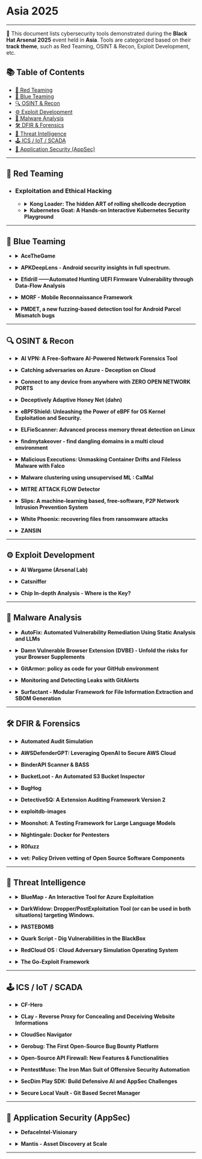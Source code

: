# Asia 2025
---
📍 This document lists cybersecurity tools demonstrated during the **Black Hat Arsenal 2025** event held in **Asia**.
Tools are categorized based on their **track theme**, such as Red Teaming, OSINT & Recon, Exploit Development, etc.

## 📚 Table of Contents
- [🔴 Red Teaming](#-red-teaming)
- [🔵 Blue Teaming](#-blue-teaming)
- [🔍 OSINT & Recon](#-osint--recon)
- [⚙️ Exploit Development](#%EF%B8%8F-exploit-development)
- [🧪 Malware Analysis](#-malware-analysis)
- [🛠️ DFIR & Forensics](#%EF%B8%8F-dfir--forensics)
- [🧠 Threat Intelligence](#-threat-intelligence)
- [🕹️ ICS / IoT / SCADA](#%EF%B8%8F-ics--iot--scada)
- [🔐 Application Security (AppSec)](#-application-security-appsec)
---
## 🔴 Red Teaming
- ### Exploitation and Ethical Hacking
  - <details><summary><strong>Kong Loader: The hidden ART of rolling shellcode decryption</strong></summary>

    ![Category: 🔴 Red Teaming](https://img.shields.io/badge/Category:%20🔴%20Red%20Teaming-red) ![Tijme Gommers](https://img.shields.io/badge/Tijme%20Gommers-informational)

    🔗 **Link:** [**github**](https://github.com/tijme/kong-loader)  
    📝 **Description:** Kong Loader is a completely new concept of loading shellcode. It prevents malware from being visible in memory *entirely* and *whatsoever*, even while executing commands, reinventing existing sleep mask techniques. For each assembly instruction, Kong Loader decrypts that specific assembly instruction, executes it, and encrypts it again. This means only the currently executing instruction is visible in memory.

    It comes with dangerous benefits for offensive security experts, and with new complex challenges for defenders & malware analysts. We'll cover that all, and Kong Loader will be published right after, so you can start experimenting with it yourself.

  </details>

   - <details><summary><strong>Kubernetes Goat: A Hands-on Interactive Kubernetes Security Playground</strong></summary>

      ![Category: 🔴 Red Teaming](https://img.shields.io/badge/Category:%20🔴%20Red%20Teaming-red) ![Tijme Gommers](https://img.shields.io/badge/Tijme%20Gommers-informational)

      🔗 **Link:** [**github**](https://github.com/tijme/kong-loader)  
      📝 **Description:** Kong Loader is a completely new concept of loading shellcode. It prevents malware from being visible in memory *entirely* and *whatsoever*, even while executing commands, reinventing existing sleep mask techniques. For each assembly instruction, Kong Loader decrypts that specific assembly instruction, executes it, and encrypts it again. This means only the currently executing instruction is visible in memory.

      It comes with dangerous benefits for offensive security experts, and with new complex challenges for defenders & malware analysts. We'll cover that all, and Kong Loader will be published right after, so you can start experimenting with it yourself.

</details>

---
## 🔵 Blue Teaming
- <details><summary><strong>AceTheGame</strong></summary>

  ![Category: Others](https://img.shields.io/badge/Category:%20Others-lightgrey) ![Nicholas Andreas](https://img.shields.io/badge/Nicholas%20Andreas-informational) ![Jeffrey Jingga](https://img.shields.io/badge/Jeffrey%20Jingga-informational) ![Valencia Violin](https://img.shields.io/badge/Valencia%20Violin-informational) ![Yohan Muliono](https://img.shields.io/badge/Yohan%20Muliono-informational)

  🔗 **Link:** Not Available  
  📝 **Description:** None

</details>

- <details><summary><strong>APKDeepLens - Android security insights in full spectrum.</strong></summary>

  ![Category: Others](https://img.shields.io/badge/Category:%20Others-lightgrey) ![Deepanshu Gajbhiye](https://img.shields.io/badge/Deepanshu%20Gajbhiye-informational) ![Atul Singh](https://img.shields.io/badge/Atul%20Singh-informational)

  🔗 **Link:** Not Available  
  📝 **Description:** APKDeepLens is an open-source Python tool for Android app security analysis. It leverages both static and dynamic analysis techniques to identify vulnerabilities. By static analysis examines APK components like permissions and API calls, while dynamic analysis observes real-time behavior. A key feature is "Contextual Vulnerability Mapping," which assesses vulnerabilities within the code and user flow context. The tool also focuses on extracting sensitive information from the source code, highlighting often overlooked security gaps.

  The tool effectively detects vulnerabilities listed in the OWASP Top 10 mobile, emphasizing the most critical security risks to Android applications. Demonstrations of these features will be included. APKDeepLens is equipped to generate comprehensive reports in various formats like HTML, PDF, and JSON, aiding in the transition from detection to remediation.

</details>

- <details><summary><strong>Efidrill ——Automated Hunting UEFI Firmware Vulnerability through Data-Flow Analysis</strong></summary>

  ![Category: Others](https://img.shields.io/badge/Category:%20Others-lightgrey) ![Xuxiang Yang](https://img.shields.io/badge/Xuxiang%20Yang-informational) ![QingZhe Jiang](https://img.shields.io/badge/QingZhe%20Jiang-informational) ![WeiXiao Ji](https://img.shields.io/badge/WeiXiao%20Ji-informational) ![ZhaoXing Sun](https://img.shields.io/badge/ZhaoXing%20Sun-informational)

  🔗 **Link:** Not Available  
  📝 **Description:** UEFI, an early stage in the computer booting process, is susceptible to attacks that disrupt the Secure Boot security mechanism , thereby allowing attackers to inject a type of malicious software known as "UEFI Rootkit." This specialized strain of malware adeptly conceals itself within SMM or BootLoader, granting malevolent actors surreptitious control over a victim's computer for a prolonged period.
  Amidst ongoing research into UEFI security, researchers have discovered numerous SMM vulnerabilities, enhancing the robustness of UEFI. Remarkably, the emergence of tools like "efiexplorer" has significantlystreamlined the reverse engineering process for UEFI firmware.
  Yet, contentment with the status quo proves untenable. Many latent UEFI vulnerabilities evade conventional detection techniques, with existing UEFI vulnerability detection tools primarily relying on fuzz testing or assembly instruction matching. Regrettably, no publicly available tool exists that can automatically detect and discover UEFI security vulnerabilities through data flow tracking analysis.
  Efidrill - The First Open-Source IDA Plugin for Data Flow Analysis of UEFI Firmware.
  Efidrill is a tool that enables data flow tracing, taint tracking, automated structure analysis, variable numerical prediction, and automated vulnerability detection for UEFI firmware. It has discovered multiple hitherto unreported vulnerabilities on hardware platforms from eminent vendors such as Asus, Intel, Dell, etc.

</details>

- <details><summary><strong>MORF - Mobile Reconnaissance Framework</strong></summary>

  ![Category: Others](https://img.shields.io/badge/Category:%20Others-lightgrey) ![Amrudesh Balakrishnan](https://img.shields.io/badge/Amrudesh%20Balakrishnan-informational) ![Abhishek JM](https://img.shields.io/badge/Abhishek%20JM-informational) ![Himanshu Das](https://img.shields.io/badge/Himanshu%20Das-informational)

  🔗 **Link:** Not Available  
  📝 **Description:** MORF - Mobile Reconnaissance Framework is a powerful, lightweight, and platform-independent offensive mobile security tool designed to help hackers and developers identify and address sensitive information within mobile applications. It is like a Swiss army knife for mobile application security, as it uses heuristics-based techniques to search through the codebase, creating a comprehensive repository of sensitive information it finds. This makes it easy to identify and address any potentially sensitive data leak.

  One of the prominent features of MORF is its ability to automatically detect and extract sensitive information from various sources, including source code, resource files, and native libraries. It also collects a large amount of metadata from the application, which can be used to create data science models that can predict and detect potential security threats. MORF also looks into all previous versions of the application, bringing transparency to the security posture of the application.

  The tool boasts a user-friendly interface and an easy-to-use reporting system that makes it simple for hackers and security professionals to review and address any identified issues. With MORF, you can know that your mobile application's security is in good hands.

  Overall, MORF is a Swiss army knife for offensive mobile application security, as it saves a lot of time, increases efficiency, enables a data-driven approach, allows for transparency in the security posture of the application by looking into all previous versions, and minimizes the risk of data breaches related to sensitive information, all this by using heuristics-based techniques.

</details>

- <details><summary><strong>PMDET, a new fuzzing-based detection tool for Android Parcel Mismatch bugs</strong></summary>

  ![Category: Others](https://img.shields.io/badge/Category:%20Others-lightgrey) ![Zhanyun Fan](https://img.shields.io/badge/Zhanyun%20Fan-informational) ![Qidan He](https://img.shields.io/badge/Qidan%20He-informational)

  🔗 **Link:** Not Available  
  📝 **Description:** Android has designed Parcel as its high-performance transport to pass objects across processes.
  For classes to be serialized by Parcel, developers must implement the methods for writing and reading the object's properties to and from a Parcel container. The inconsistency between those methods implemented by careless developers introduces Parcel Mismatch bugs, often occurring in vendor-customed classes due to lack of public scrutiny.
  Parcel Mismatch bugs can be abused by malicious applications to gain system privilege and have been massively exploited in the wild. However, due to the nature of those bugs, it cannot be solved by traditional source-to-sink taint analysis, currently no mature solutions exist to detect Parcel Mismatch bugs.
  Here we proposes PMdet, a new fuzzing-based detection tool for Parcel Mismatch bugs.
  PMdet is capable of handling different vendors' firmware without actual devices. It loads Parcelable classes from Android firmware, emulates the Android runtime environment for Parcel to work, and fuzz & monitors the serialization and deserialization procedures for mismatches.
  We evaluate PMdet with several firmware from different Android vendors, and the results show that PMdet can detect Parcel Mismatch bugs of different causes, including 11 unique undisclosed mismatches, 6 of which are exploitable, and other 5 bugs that have been already confirmed and fixed.

</details>

---
## 🔍 OSINT & Recon
- <details><summary><strong>AI VPN: A Free-Software AI-Powered Network Forensics Tool</strong></summary>

  ![Category: 🔵 Blue Team & Detection](https://img.shields.io/badge/Category:%20🔵%20Blue%20Team%20&%20Detection-cyan) ![Veronica Valeros](https://img.shields.io/badge/Veronica%20Valeros-informational) ![Sebastian Garcia](https://img.shields.io/badge/Sebastian%20Garcia-informational)

  🔗 **Link:** [AI VPN: A Free-Software AI-Powered Network Forensics Tool](https://github.com/watson/34c3/blob/master/schedule.xml)  
  📝 **Description:** The AI VPN is an AI-based traffic analysis tool to detect and block threats, ensuring enhanced privacy protection automatically. It offers modular management of VPN accounts, automated network traffic analysis, and incident reporting. Using the free software IDS system Slips, the AI VPN employs machine learning and threat intelligence for comprehensive traffic analysis. Multiple VPN technologies, such as OpenVPN and Wireguard, are supported, and in-line blocking technologies like Pi-hole provide additional protection.

  Developed to assist journalists, activists, and NGOs in combating targeted digital attacks, the AI VPN aims to deliver a user-friendly, efficient, and automated solution for network forensics on devices without requiring physical access. Users experience seamless Internet connectivity, akin to conventional VPNs, while the AI VPN server conducts traffic analysis and reporting.

  The AI VPN is designed as a modular collection of micro-services using Docker technology. Ten modules currently handle diverse functionalities such as management, database operations, communication, multiple VPNs, PiHole integration, Slips, and comprehensive reporting.

</details>

- <details><summary><strong>Catching adversaries on Azure - Deception on Cloud</strong></summary>

  ![Category: 🔵 Blue Team & Detection](https://img.shields.io/badge/Category:%20🔵%20Blue%20Team%20&%20Detection-cyan) ![Subhash Popuri](https://img.shields.io/badge/Subhash%20Popuri-informational)

  🔗 **Link:** [Catching adversaries on Azure - Deception on Cloud](https://gist.github.com/Lysak/a0ca30a3e6732d39199b27c170a8cd28)  
  📝 **Description:** Cloud is a widely adopted technology for organizations across the globe. It's very often a breeding ground for adversaries as the targets are now reachable to adversaries from anywhere in the world. More often than not, foothold into cloud is just a simple "password-spray" away. How to catch adversaries who are eyeing your crown jewels on cloud? Often adversaries are after your keys, secrets, data, emails, etc. A great way to protect is to put traps everywhere and wait for adversaries to fall into them. But deception on cloud is Hard to create, maintain, monitor, remove and most of all it's pricy. Cloud-Deception is a tool that intends to make it easier for individuals and organizations to deploy, monitor, maintain and remove deception with the most minimal price tag to it. This is done with the help of a CLI suite that creates real-like users (with known weak passwords), real-like resources (such as key vaults, storage accounts, etc.) and real-like identities (Managed identities). All these resources and identities have role assignments randomly assigned and the output is a glorious attack path that's very lucrative for an adversary to pursue. Cloud-deception enables logging automatically and creates alert rules so all you have to do relax and wait for adversaries. Cloud-deception currently supports Microsoft Azure. The talk will consist of a breath-taking tale of how to creation & monitoring of deception on cloud.

</details>

- <details><summary><strong>Connect to any device from anywhere with ZERO OPEN NETWORK PORTS</strong></summary>

  ![Category: 🔵 Blue Team & Detection](https://img.shields.io/badge/Category:%20🔵%20Blue%20Team%20&%20Detection-cyan) ![Colin Constable](https://img.shields.io/badge/Colin%20Constable-informational)

  🔗 **Link:** [Connect to any device from anywhere with ZERO OPEN NETWORK PORTS](https://github.com/HazyResearch/smoothie/blob/main/tutorials/tutorial.ipynb)  
  📝 **Description:** Imagine connecting to a device remotely from anywhere on the planet without having to open any network ports on either end - that translates to having ZERO NETWORK ATTACK SURFACES.

  This is made possible with Atsign's open source No Ports Product suite which is build on the patented Networking 2.0 technology.

</details>

- <details><summary><strong>Deceptively Adaptive Honey Net (dahn)</strong></summary>

  ![Category: 🔵 Blue Team & Detection](https://img.shields.io/badge/Category:%20🔵%20Blue%20Team%20&%20Detection-cyan) ![George Chen](https://img.shields.io/badge/George%20Chen-informational) ![Chee Peng Tan](https://img.shields.io/badge/Chee%20Peng%20Tan-informational) ![Ri-Sheng Tan](https://img.shields.io/badge/Ri-Sheng%20Tan-informational)

  🔗 **Link:** [Deceptively Adaptive Honey Net (dahn)](https://github.com/nikhil130yadav/k-means-cluster-on-text-data/blob/master/output_30000words_3000Topics.txt)  
  📝 **Description:** Traditional honey nets offer static infrastructure and static responses. In DAHN, the infrastructure is abstracted, with lambda/gpt API (prompts stipulated) returning seemingly native responses to the threat actor, depending on the complexity index defined by the administrator. In other words, responses are dynamically crafted to entrap and retain threat actors, internal and external, in this environment for as long as possible, giving them a balance of false hope and realistic obstacles as they pass through our simulated layers of defense. Our AI-powered honey net mimics a given corporate environment to create a fictitious digital twin and embeds a controlled-level of simulated vulnerabilities/weaknesses to attract, distract, learn from, and attribute threat actors. The outputs are decoys, diversion, fingerprints, IoCs and IoAs, attributes, TTPs and behaviors, and used to augment threat detection and cyber defense strategies.

</details>

- <details><summary><strong>eBPFShield: Unleashing the Power of eBPF for OS Kernel Exploitation and Security.</strong></summary>

  ![Category: 🔵 Blue Team & Detection](https://img.shields.io/badge/Category:%20🔵%20Blue%20Team%20&%20Detection-cyan) ![Sagar Bhure](https://img.shields.io/badge/Sagar%20Bhure-informational)

  🔗 **Link:** Not Available  
  📝 **Description:** Are you looking for an advanced tool that can help you detect and prevent sophisticated exploits on your systems? Look no further than eBPFShield. Let's take a technical look at some of the capabilities of this powerful technology:

  DNS monitoring feature is particularly useful for detecting DNS tunneling, a technique used by attackers to bypass network security measures. By monitoring DNS queries, eBPFShield can help detect and block these attempts before any damage is done.

  IP-Intelligence feature allows you to monitor outbound connections and check them against threat intelligence lists. This helps prevent command-and-control (C2) communications, a common tactic used by attackers to control compromised systems. By blocking outbound connections to known C2 destinations, eBPFShield can prevent attackers from exfiltrating sensitive data or delivering additional payloads to your system.

  eBPFShield Machine Learning feature, you can develop and run advanced machine learning algorithms entirely in eBPF. We demonstrate a flow-based network intrusion detection system(IDS) based on machine learning entirely in eBPF. Our solution uses a decision tree and decides for each packet whether it is malicious or not, considering the entire previous context of the network flow.

  eBPFShield Forensics helps address Linux security issues by analyzing system calls and kernel events to detect possible code injection into another process. It can also help identify malicious files and processes that may have been introduced to your system, allowing you to remediate any security issues quickly and effectively.

  During the session, we'll delve deeper into these features and demonstrate how eBPFShield can help you protect your systems against even the most advanced threats.

</details>

- <details><summary><strong>ELFieScanner: Advanced process memory threat detection on Linux</strong></summary>

  ![Category: 🔵 Blue Team & Detection](https://img.shields.io/badge/Category:%20🔵%20Blue%20Team%20&%20Detection-cyan) ![Daniel Jary](https://img.shields.io/badge/Daniel%20Jary-informational)

  🔗 **Link:** Not Available  
  📝 **Description:** ELFieScanner looks to address the relative scarcity and immaturity of non-invasive portable in-memory malware scanning capabilities on Linux. It provides detections with greater context and thus value to the investigative capabilities of blue teams.

  ELFieScanner inspects live process memory to detect a number of malicious techniques used by threat actors and in particular those which have been incorporated into Linux based user-mode rootkits. ELFieScanner inspects every running process (both x86/x64) and its corresponding loaded shared objects (libraries) to look for evil. It then outputs resultant detection telemetry into a format that can be easily ingested into a SEIM and viewed by Threat hunters or IR consultants. It has been designed to be both low impact and portable to work across numerous Linux distributions both old and new.

  ELFieScanner uses 43 custom built and configurable memory heuristics that are constructed through live in-depth binary analysis of both the process image and a corresponding disk backed binary (if present), using this to identify malevolence. It offers four main detection capabilities that identify:
  • Shared Object injection techniques.
  • Entry point manipulation techniques.
  • Shellcode injection and Process hollowing.
  • API Hooking.

  The scanner uses a low impact technique of memory collection that doesn't require interrupts to be sent to remote processes, thereby remaining passive and overcoming ptrace() anti-debug techniques used by malware. The configurability of the binary heuristics provides Blue teams a way to tailor the sensitivity of the detections for their particular environment if used as a persistent monitoring solution; or for incident responders to amass as many suspicious events as possible in one-time collection scenarios. In addition, a portable build is also provided overcoming the unwanted and intrusive default Linux behaviour of building tools on host.

</details>

- <details><summary><strong>findmytakeover - find dangling domains in a multi cloud environment</strong></summary>

  ![Category: 🔵 Blue Team & Detection](https://img.shields.io/badge/Category:%20🔵%20Blue%20Team%20&%20Detection-cyan) ![Aniruddha Biyani](https://img.shields.io/badge/Aniruddha%20Biyani-informational)

  🔗 **Link:** [findmytakeover - find dangling domains in a multi cloud environment](https://github.com/anirudhbiyani)  
  📝 **Description:** findmytakeover detects dangling DNS record in a multi cloud environment. It does this by scanning all the DNS zones and the infrastructure present within the configured cloud service provider either in a single account or multiple accounts and finding the DNS record for which the infrastructure behind it does not exist anymore rather than using wordlist or bruteforcing DNS servers.

</details>

- <details><summary><strong>Malicious Executions: Unmasking Container Drifts and Fileless Malware with Falco</strong></summary>

  ![Category: 🔵 Blue Team & Detection](https://img.shields.io/badge/Category:%20🔵%20Blue%20Team%20&%20Detection-cyan) ![Stefano Chierici](https://img.shields.io/badge/Stefano%20Chierici-informational) ![Lorenzo Susini](https://img.shields.io/badge/Lorenzo%20Susini-informational)

  🔗 **Link:** Not Available  
  📝 **Description:** Containers are the most popular technology for deploying modern applications. SPOILER ALERT: bypassing well-known security controls is also popular. In this talk, we explain how to use the recent updates in Falco, a CNCF open-source container security tool, to detect drifts and fileless malware in containerized environments.

  As a best practice, containers should be considered immutable. Early this year, Falco introduced new features to detect container drift via OverlayFS, which can spot if binaries are added or modified after the container's deployment. New binaries are often a sign of an ongoing attack.

  Of course, attackers can also use more advanced evasion techniques to stay hidden. By using in-memory, fileless execution, attackers can bypass most of the security controls such as drift detection, and still reach their goals with no stress.

  To combat fileless attacks, Falco has also added memfd-based fileless execution thanks to its visibility superpowers on Linux kernel system calls. Combining Falco's existing runtime security capabilities with these two new detection layers forms the foundation of an in-depth defense strategy for cloud-native workloads.

  We will walk you through real-world scenarios based on recent threats and malware, demoing how Falco can help detect and respond to these malicious behaviors and comparing drift and fileless attack paths.

</details>

- <details><summary><strong>Malware clustering using unsupervised ML : CalMal</strong></summary>

  ![Category: 🔵 Blue Team & Detection](https://img.shields.io/badge/Category:%20🔵%20Blue%20Team%20&%20Detection-cyan) ![Himanshu Anand](https://img.shields.io/badge/Himanshu%20Anand-informational)

  🔗 **Link:** [Malware clustering using unsupervised ML : CalMal](https://github.com/unknownhad)  
  📝 **Description:** CalMal uses unsupervised machine learning for categorising and clustering of malware based upon the behaviour of the malware.
  Currently CalMal uses data from VirusTotal .
  It provides following functionalities :
  1) Cluster different malware family.
  2) Identifying similarities with any APT malware
  3) Identify new samples.
  4) Providing visual clustering
  It can easily be extended to use data from any sandbox.

</details>

- <details><summary><strong>MITRE ATTACK FLOW Detector</strong></summary>

  ![Category: 🔵 Blue Team & Detection](https://img.shields.io/badge/Category:%20🔵%20Blue%20Team%20&%20Detection-cyan) ![ezzeldin tahoun](https://img.shields.io/badge/ezzeldin%20tahoun-informational) ![Lynn hamida](https://img.shields.io/badge/Lynn%20hamida-informational)

  🔗 **Link:** Not Available  
  📝 **Description:** None

</details>

- <details><summary><strong>Slips: A machine-learning based, free-software, P2P Network Intrusion Prevention System</strong></summary>

  ![Category: 🔵 Blue Team & Detection](https://img.shields.io/badge/Category:%20🔵%20Blue%20Team%20&%20Detection-cyan) ![Alya Gomaa](https://img.shields.io/badge/Alya%20Gomaa-informational) ![Sebastian Garcia](https://img.shields.io/badge/Sebastian%20Garcia-informational)

  🔗 **Link:** [Slips: A machine-learning based, free-software, P2P Network Intrusion Prevention System](https://github.com/stratosphereips/StratosphereLinuxIPS)  
  📝 **Description:** For the last 7 years we developed Slips, a behavioral-based intrusion prevention system, and the first free-software network IDS using machine learning. Slips profiles the behavior of IP addresses and performs detections inside each time window in order to also *unblock* IPs. Slips has more than 20 modules that detect a range of attacks both to and from the protected device. It is an network EDR with the capability to also protect small networks.

  Slips consumes multiple packets and flows, exporting data to SIEMs. More importantly, Slips is the first IDS to automatically create a local P2P network of sensors, where instances share detections following a trust model resilient to adversaries..

  Slips works in several directionality modes. The user can choose to detect attacks coming *to* or going *from* these profiles, or both. This makes it easy to protect your network but also to focus on infected computers inside your network, which is a novel technique.

  Among its modules, Slips includes the download/manage of external Threat Intelligence feed (including our laboratory's own TI feed), whois/asn/geocountry enrichment, a LSTM neural net for malicious behavior detection, port scanning detection (vertical and horizontal) on flows, long connection detection, etc. The decisions to block profiles or not are based on ensembling
algorithms. The P2P module connects to other Slips to share detection alerts.

  Slips can read packets from the network, pcap, Suricata, Zeek, Argus and Nfdump, and can output alerts files and summaries. Having Zeek as a base tool, Slips can correctly build a sorted timeline of flows combining all Zeek logs. Slips can send alerts using the STIX/TAXII protocol.

  Slips web interface allows to clearly see the detections and behaviors, including threat inteligence enhancements. The interface can show multiple Slips runs, summarize whois/asn/geocountry information and much more.

</details>

- <details><summary><strong>White Phoenix: recovering files from ransomware attacks</strong></summary>

  ![Category: 🔵 Blue Team & Detection](https://img.shields.io/badge/Category:%20🔵%20Blue%20Team%20&%20Detection-cyan) ![Asaf Hecht](https://img.shields.io/badge/Asaf%20Hecht-informational)

  🔗 **Link:** Not Available  
  📝 **Description:** None

</details>

- <details><summary><strong>ZANSIN</strong></summary>

  ![Category: 🔵 Blue Team & Detection](https://img.shields.io/badge/Category:%20🔵%20Blue%20Team%20&%20Detection-cyan) ![Yoshinori Matumoto](https://img.shields.io/badge/Yoshinori%20Matumoto-informational) ![Isao Takaesu](https://img.shields.io/badge/Isao%20Takaesu-informational) ![Shun Suzaki](https://img.shields.io/badge/Shun%20Suzaki-informational) ![Daiki Ichinose](https://img.shields.io/badge/Daiki%20Ichinose-informational) ![Takeya Yamazaki](https://img.shields.io/badge/Takeya%20Yamazaki-informational) ![Koki Watarai](https://img.shields.io/badge/Koki%20Watarai-informational) ![Masahiro Tabata](https://img.shields.io/badge/Masahiro%20Tabata-informational)

  🔗 **Link:** Not Available  
  📝 **Description:** ZANSIN is envisioned as a GROUNDBREAKING cybersecurity training tool designed to equip users against the ever-escalating complexity of cyber threats. It achieves this by providing learners with a platform to engage in simulated cyberattack scenarios, supervised and designed by experienced pentesters. This comprehensive approach allows learners to actively apply security measures, perform system modifications, and handle incident responses to counteract the attacks. Engaging in this hands-on practice within realistic environments enhances their server security skills and provides practical experience in identifying and mitigating cybersecurity risks. ZANSIN's flexible design accommodates diverse skill levels and learning styles, making it a comprehensive and evolving platform for cybersecurity education.

</details>

---
## ⚙️ Exploit Development
- <details><summary><strong>AI Wargame (Arsenal Lab)</strong></summary>

  ![Category: ⚙️ Miscellaneous / Lab Tools](https://img.shields.io/badge/Category:%20⚙️%20Miscellaneous%20/%20Lab%20Tools-gray) ![Pedram Hayati](https://img.shields.io/badge/Pedram%20Hayati-informational)

  🔗 **Link:** Not Available  
  📝 **Description:** None

</details>

- <details><summary><strong>Catsniffer</strong></summary>

  ![Category: ⚙️ Miscellaneous / Lab Tools](https://img.shields.io/badge/Category:%20⚙️%20Miscellaneous%20/%20Lab%20Tools-gray) ![Paulino Calderon](https://img.shields.io/badge/Paulino%20Calderon-informational) ![Eduardo Contreras](https://img.shields.io/badge/Eduardo%20Contreras-informational)

  🔗 **Link:** Not Available  
  📝 **Description:** None

</details>

- <details><summary><strong>Chip In-depth Analysis - Where is the Key?</strong></summary>

  ![Category: ⚙️ Miscellaneous / Lab Tools](https://img.shields.io/badge/Category:%20⚙️%20Miscellaneous%20/%20Lab%20Tools-gray) ![Kelvin Wong](https://img.shields.io/badge/Kelvin%20Wong-informational) ![Alan Chung](https://img.shields.io/badge/Alan%20Chung-informational)

  🔗 **Link:** Not Available  
  📝 **Description:** None

</details>

---
## 🧪 Malware Analysis
- <details><summary><strong>AutoFix: Automated Vulnerability Remediation Using Static Analysis and LLMs</strong></summary>

  ![Category: 🌐 Web/AppSec or Red Teaming](https://img.shields.io/badge/Category:%20🌐%20Web/AppSec%20or%20Red%20Teaming-blue) ![Asankhaya Sharma](https://img.shields.io/badge/Asankhaya%20Sharma-informational)

  🔗 **Link:** Not Available  
  📝 **Description:** None

</details>

- <details><summary><strong>Damn Vulnerable Browser Extension (DVBE) - Unfold the risks for your Browser Supplements</strong></summary>

  ![Category: 🌐 Web/AppSec or Red Teaming](https://img.shields.io/badge/Category:%20🌐%20Web/AppSec%20or%20Red%20Teaming-blue) ![Abhinav Khanna](https://img.shields.io/badge/Abhinav%20Khanna-informational)

  🔗 **Link:** Not Available  
  📝 **Description:** In the ever expanding world of Browser Extensions, security remains a big concern. As the demand of the feature-rich extensions increases, priority is given to functionality over robustness, which makes way for vulnerabilities that can be exploited by malicious actors. The danger increases even more for organizations handling sensitive data like banking details, PII, confidential org reports etc.

  Damn Vulnerable Browser Extension (DVBE) is an open-source vulnerable browser extension, designed to shed light on the importance of writing secure browser extensions and to educate the developers and security professionals about the vulnerabilities that are found in the browser extensions, how they are found & how they impact business. This built-to-be vulnerable extension can be used to learn, train & exploit browser extension related vulnerabilities.

</details>

- <details><summary><strong>GitArmor: policy as code for your GitHub environment</strong></summary>

  ![Category: 🌐 Web/AppSec or Red Teaming](https://img.shields.io/badge/Category:%20🌐%20Web/AppSec%20or%20Red%20Teaming-blue) ![Davide Cioccia](https://img.shields.io/badge/Davide%20Cioccia-informational) ![Stefan Petrushevski](https://img.shields.io/badge/Stefan%20Petrushevski-informational)

  🔗 **Link:** Not Available  
  📝 **Description:** None

</details>

- <details><summary><strong>Monitoring and Detecting Leaks with GitAlerts</strong></summary>

  ![Category: 🌐 Web/AppSec or Red Teaming](https://img.shields.io/badge/Category:%20🌐%20Web/AppSec%20or%20Red%20Teaming-blue) ![Nikhil Mittal](https://img.shields.io/badge/Nikhil%20Mittal-informational)

  🔗 **Link:** Not Available  
  📝 **Description:** Most organisations put significant effort into maintaining their public GitHub repositories. They safeguard these repositories against various security vulnerabilities and routinely scan for sensitive information, ensuring thorough checks have been carried out before making anything public. However, an aspect that is often overlooked is the monitoring of the public activities of their organisation's users.

  Developers within organisations frequently experiment and test ideas in a public setting, which may inadvertently include sensitive code, hardcoded credentials, secrets, internal URLs, and other proprietary information. This oversight can lead to significant security risks, making it crucial for organisations to monitor such activities to prevent potential data breaches.

  Recent studies on data breaches reveal a startling trend. The leakage of secrets and sensitive information often occurs via individual repositories, rather than organisational ones. This fact underscores the importance of monitoring not just the organisation's repositories but also those created and maintained by individual users.

  This talk aims to shed light on such cases related to GitHub. We will delve into real-world examples, discuss the common pitfalls, and suggest effective strategies to guard against these potential security risks.

</details>

- <details><summary><strong>Surfactant - Modular Framework for File Information Extraction and SBOM Generation</strong></summary>

  ![Category: 🌐 Web/AppSec or Red Teaming](https://img.shields.io/badge/Category:%20🌐%20Web/AppSec%20or%20Red%20Teaming-blue) ![Ryan Mast](https://img.shields.io/badge/Ryan%20Mast-informational)

  🔗 **Link:** Not Available  
  📝 **Description:** Surfactant is a modular framework for extracting information from filesystems, primarily for generating an SBOM (Software Bill of Materials). The information extracted can then be used to identify the various vendors or libraries associated with a file, and establish relationships between files. The resulting SBOM can be used for system level impact analysis (such as for IoT, Smart Grid, or ICS devices) of vulnerabilities, and the information gathered can be used to help inform what files to focus on for manual analysis.

</details>

---
## 🛠️ DFIR & Forensics
- <details><summary><strong>Automated Audit Simulation</strong></summary>

  ![Category: 🔴 Red Teaming / AppSec](https://img.shields.io/badge/Category:%20🔴%20Red%20Teaming%20/%20AppSec-red) ![Syed Ubaid Jafri](https://img.shields.io/badge/Syed%20Ubaid%20Jafri-informational)

  🔗 **Link:** [Automated Audit Simulation](https://github.com/Ubaidjaffery)  
  📝 **Description:** This tool enhances the efficiency of auditing processes, providing a user-friendly interface for seamless operation. Its detailed reporting capabilities empower users with comprehensive insights into endpoint security, facilitating informed decision-making. With a commitment to ethical use, legal compliance, and regular updates, the Automated Audit Simulation tool is a valuable asset for organizations seeking robust cybersecurity assessments.

  In addition to scrutinizing network connections for VPN and Tor usage, the tool searches for critical event IDs and investigates Outlook profiles for personal user accounts configured on official laptops/desktops. The flexibility to customize assessments allows users to adapt the tool to evolving security threats.

</details>

- <details><summary><strong>AWSDefenderGPT: Leveraging OpenAI to Secure AWS Cloud</strong></summary>

  ![Category: 🔴 Red Teaming / AppSec](https://img.shields.io/badge/Category:%20🔴%20Red%20Teaming%20/%20AppSec-red) ![Nishant Sharma](https://img.shields.io/badge/Nishant%20Sharma-informational) ![Sherin Stephen](https://img.shields.io/badge/Sherin%20Stephen-informational) ![Rishappreet Singh Moonga](https://img.shields.io/badge/Rishappreet%20Singh%20Moonga-informational)

  🔗 **Link:** [AWSDefenderGPT: Leveraging OpenAI to Secure AWS Cloud](https://github.com/ine-labs/AWSDefenderGPT)  
  📝 **Description:** AWSDefenderGPT is an AI tool designed to identify and rectify cloud misconfigurations by using Open AI GPT models. AWSDefenderGPT can understand complex queries to detect misconfigurations in cloud environments and provide fixes for them.

  This tool merges the capabilities of automated deployment and configuration modification using AI, along with cloud SDK tools. As a result, it transforms into an AI-powered cloud manager that helps you ensure the security of the cloud environment by preventing misconfigurations. By centralizing the process, users can effortlessly address misconfigurations and excessively permissive policies in a single stage, simplifying handling of potential future threats.

</details>

- <details><summary><strong>BinderAPI Scanner & BASS</strong></summary>

  ![Category: 🔴 Red Teaming / AppSec](https://img.shields.io/badge/Category:%20🔴%20Red%20Teaming%20/%20AppSec-red) ![Jeffrey Gaor](https://img.shields.io/badge/Jeffrey%20Gaor-informational) ![Valen Sai](https://img.shields.io/badge/Valen%20Sai-informational) ![Eric Tee Hock Nian](https://img.shields.io/badge/Eric%20Tee%20Hock%20Nian-informational) ![Krishnaprasad Subramaniam](https://img.shields.io/badge/Krishnaprasad%20Subramaniam-informational)

  🔗 **Link:** Not Available  
  📝 **Description:** BASS-Environment Synopsis
Binderlabs API Security Simulator (BASS-Env) is an intentionally vulnerable API environment tailored to reflect the OWASP Top 10 API Security Risks of 2023. Its primary goal is to function as a practical training platform for cybersecurity professionals seeking to enhance their API hacking skills and deepen their understanding of API security testing. BASS-Env provides a hands-on experience by allowing users to interact directly with flawed APIs, highlighting the significance of API security within software development.
  The OpenAPI 3 Specifications and Postman Collections serve as the main interface, providing comprehensive documentation and enabling direct testing of API endpoints. At the core of BASS-Env lies its Laravel Backend/API Layer and MySQL Database, intentionally incorporating vulnerabilities across a variety of API endpoints. These components collaborate to simulate real-world scenarios, exposing vulnerabilities such as broken authentication, misconfigurations, and improper inventory management.
  Moreover, BASS-Env offers laboratory-based scenarios and challenges for participants, integrating manual and scanner testing methods. Scoring mechanisms, feedback loops, hints, and tutorials assist users in comprehending and resolving challenges. The environment prioritizes security and privacy considerations, accessible locally and supported through GitHub for community engagement. Future enhancements aim to broaden the spectrum of API flaws and facilitate effective updates for BASS-Env instances.

  BASS-Scanner Synopsis
The BASS-Scanner is a Python3-based tool designed to streamline API Security Testing, focusing on identifying vulnerabilities outlined in the OWASP Top 10 API Security Risks of 2023. It offers a quick and efficient scanning process with minimal installation requirements, making it particularly suitable for penetration testers seeking to expedite API Pentest engagements. The tool's customization options, including the ability to tailor wordlists for specific test cases to enhance detection rates.
  Key features include detection of various vulnerabilities such as broken object-level authorization, broken authentication, unrestricted resource consumption, server-side request forgery, and more. Its architecture is straightforward, leveraging Python3 and supporting REST and JSON type APIs.
  Scanning methodology involves detailed scrutiny of individual API endpoints, employing techniques like fuzzing and header analysis to uncover security flaws.
  User customization is facilitated through options such as specifying scan types and adjusting scanning parameters. Security and privacy considerations ensure that the tool does not handle sensitive information or transmit data to external sources.
  Overall, BASS-Scanner offers a promising solution for efficient and comprehensive API security assessments, with ongoing improvements slated for the future.

</details>

- <details><summary><strong>BucketLoot - An Automated S3 Bucket Inspector</strong></summary>

  ![Category: 🔴 Red Teaming / AppSec](https://img.shields.io/badge/Category:%20🔴%20Red%20Teaming%20/%20AppSec-red) ![Umair Nehri](https://img.shields.io/badge/Umair%20Nehri-informational)

  🔗 **Link:** [BucketLoot - An Automated S3 Bucket Inspector](https://github.com/redhuntlabs/BucketLoot/blob/master/docs/documentation.md)  
  📝 **Description:** Thousands of S3 buckets are left exposed over the internet, making it a prime target for malicious actors who may extract sensitive information from the files in these buckets that can be associated with an individual or an organisation. There is limited research or tooling available that leverages such S3 buckets for looking up secret exposures and searching specific keywords or regular expression patterns within textual files.

  BucketLoot is an automated S3 Bucket Inspector that can simultaneously scan all the textual files present within an exposed S3 bucket from platforms such as AWS, DigitalOcean etc.

  It scans the exposed textual files for:
  - Secret Exposures
  - Assets (URLs, Domains, Subdomains)
  - Specific keywords | Regex Patterns (provided by the user)

  The end user can even search for string based keywords or provide custom regular expression patterns that can be matched with the contents of these exposed textual files.

  All of this makes BucketLoot a great recon tool for bug hunters as well as professional pentesters.

  The tool allows users to save the output in a JSON format which makes it easier to pass the results as an input to some third-party product or platform.

</details>

- <details><summary><strong>BugHog</strong></summary>

  ![Category: 🔴 Red Teaming / AppSec](https://img.shields.io/badge/Category:%20🔴%20Red%20Teaming%20/%20AppSec-red) ![Gertjan Franken](https://img.shields.io/badge/Gertjan%20Franken-informational) ![Tom Van Goethem](https://img.shields.io/badge/Tom%20Van%20Goethem-informational)

  🔗 **Link:** [BugHog](https://github.com/DistriNet/BugHog)  
  📝 **Description:** BugHog is a comprehensive framework designed to identify the complete lifecycles of browser bugs, from the code change that introduced the bug to the code change that resolved the bug. For each bug's proof of concept (PoC) integrated in BugHog, the framework can perform automated and dynamic experiments using Chromium and Firefox revision binaries.

  Each experiment is performed within a dedicated Docker container, ensuring the installation of all necessary dependencies, in which BugHog downloads the appropriate browser revision binary, and instructs the browser binary to navigate to the locally hosted PoC web page. Through observation of HTTP traffic, the framework determines whether the bug is successfully reproduced. Based on experiment results, BugHog can automatically bisect the browser's revision history to identify the exact revision or narrowed revision range in which the bug was introduced or fixed.

  BugHog has already been proven to be a valuable asset in pinpointing the lifecycles of security bugs, such as Content Security Policy bugs.

</details>

- <details><summary><strong>DetectiveSQ: A Extension Auditing Framework Version 2</strong></summary>

  ![Category: 🔴 Red Teaming / AppSec](https://img.shields.io/badge/Category:%20🔴%20Red%20Teaming%20/%20AppSec-red) ![Govind Krishna Lal Balaji](https://img.shields.io/badge/Govind%20Krishna%20Lal%20Balaji-informational) ![Xian Xiang Chang](https://img.shields.io/badge/Xian%20Xiang%20Chang-informational)

  🔗 **Link:** Not Available  
  📝 **Description:** In the modern digital realm, internet browsers, particularly Chrome, have transcended traditional boundaries, becoming hubs of multifunctional extensions that offer everything from AI-integrated chatbots to sophisticated digital wallets. This surge, however, comes with an underbelly of cyber vulnerabilities. Hidden behind the guise of innovation, malicious extensions lurk, often camouflaged as benign utilities. These deceptive extensions not only infringe upon user privacy and security but also exploit users with unasked-for ads, skewed search results, and misleading links. Such underhanded strategies, targeting the unsuspecting user, have alarmingly proliferated.

  In this talk, we will introduce DetectiveSQ Version 2, an enhanced tool revolutionizing the analysis of Chrome extensions. Building on its proven foundation, it now features integrated AI and GPT models for dynamic analysis, sentiment analysis, and sophisticated static analysis capabilities for permissions, local JavaScript, and HTML files. This dual approach offers a comprehensive evaluation, pinpointing potential security and privacy risks within extensions. DetectiveSQ Version 2 will be open source and made available after the talk.

</details>

- <details><summary><strong>exploitdb-images</strong></summary>

  ![Category: 🔴 Red Teaming / AppSec](https://img.shields.io/badge/Category:%20🔴%20Red%20Teaming%20/%20AppSec-red) ![Nicola d'Ambrosio](https://img.shields.io/badge/Nicola%20d'Ambrosio-informational)

  🔗 **Link:** [exploitdb-images](https://github.com/NS-unina/cve2docker)  
  📝 **Description:** ExploitDBImages aims to automate the exploiting phase of penetration testing through Docker containers. With this tool, testers can easily execute required scripts for the successful exploitation of vulnerable applications, eliminating the need for manual installation of dependencies.

</details>

- <details><summary><strong>Moonshot: A Testing Framework for Large Language Models</strong></summary>

  ![Category: 🔴 Red Teaming / AppSec](https://img.shields.io/badge/Category:%20🔴%20Red%20Teaming%20/%20AppSec-red) ![Thomas Tay](https://img.shields.io/badge/Thomas%20Tay-informational) ![Seok Min Lim](https://img.shields.io/badge/Seok%20Min%20Lim-informational) ![Lionel Teo](https://img.shields.io/badge/Lionel%20Teo-informational)

  🔗 **Link:** [Moonshot: A Testing Framework for Large Language Models](https://github.com/ryanbgriffiths/IROS2023PaperList/blob/main/README.md)  
  📝 **Description:** In today's rapidly evolving AI landscape, large language models (LLMs) have emerged as a cornerstone of many AI-driven solutions, offering increasingly remarkable capabilities in use cases like chatbots and code generation.

  However, this advancement also introduces a unique set of security and safety challenges, ranging from data privacy risks, biases in model outputs, ethical implications of AI interactions, to the risks of generating and executing malicious codes when using these new AI systems. Unfortunately, current LLM testing often focuses on evaluating performance over addressing these vulnerabilities.

  We present Moonshot – a testing tookit designed specifically for security evaluators, penetration testers, red teamers, and bug-bounty hunters to conduct attacks on large language models. Moonshot distinguishes itself through its extensible and modular design, facilitating the systematic creation, testing and execution of attacks on LLMs. It comes equipped with a suite of pre-defined security vulnerabilities and safety tests, while also offering users the ease of integrating their own tests into the framework. Additionally, Moonshot features a specialised red-teaming interface that drastically streamlines the process of vulnerability assessment across various LLMs for red teamers.

  Moonshot is designed with a simple, intuitive, and interactive interface that would be familiar to AI developers and security experts. Additionally, Moonshot is engineered for easy integration into any model development workflow, enabling seamless and repeatable testing for model developers.

</details>

- <details><summary><strong>Nightingale: Docker for Pentesters</strong></summary>

  ![Category: 🔴 Red Teaming / AppSec](https://img.shields.io/badge/Category:%20🔴%20Red%20Teaming%20/%20AppSec-red) ![Raja Nagori](https://img.shields.io/badge/Raja%20Nagori-informational)

  🔗 **Link:** Not Available  
  📝 **Description:** None

</details>

- <details><summary><strong>R0fuzz</strong></summary>

  ![Category: 🔴 Red Teaming / AppSec](https://img.shields.io/badge/Category:%20🔴%20Red%20Teaming%20/%20AppSec-red) ![Season Cherian](https://img.shields.io/badge/Season%20Cherian-informational) ![Vishnu Dev](https://img.shields.io/badge/Vishnu%20Dev-informational)

  🔗 **Link:** Not Available  
  📝 **Description:** Industrial control systems (ICS) are critical to national infrastructure, demanding robust security measures. "R0fuzz" is a collaborative fuzzing tool tailored for ICS environments, integrating diverse strategies to uncover vulnerabilities within key industrial protocols such as Modbus, Profinet, DNP3, OPC, BACnet, etc. This innovative approach enhances ICS resilience against emerging threats, providing a comprehensive testing framework beyond traditional fuzzing methods.

</details>

- <details><summary><strong>vet: Policy Driven vetting of Open Source Software Components</strong></summary>

  ![Category: 🔴 Red Teaming / AppSec](https://img.shields.io/badge/Category:%20🔴%20Red%20Teaming%20/%20AppSec-red) ![Abhisek Datta](https://img.shields.io/badge/Abhisek%20Datta-informational)

  🔗 **Link:** [vet: Policy Driven vetting of Open Source Software Components](https://github.com/Liriax/AI-Talents/blob/main/linkedin.csv)  
  📝 **Description:** vet is a tool for identifying risks in open source software supply chain. It helps engineering and security teams to identify potential issues in their open source dependencies and evaluate them against codified organisational policies.

</details>

---
## 🧠 Threat Intelligence
- <details><summary><strong>BlueMap - An Interactive Tool for Azure Exploitation</strong></summary>

  ![Category: 🔴 Red Teaming](https://img.shields.io/badge/Category:%20🔴%20Red%20Teaming-red) ![Maor Tal](https://img.shields.io/badge/Maor%20Tal-informational)

  🔗 **Link:** Not Available  
  📝 **Description:** None

</details>

- <details><summary><strong>DarkWidow: Dropper/PostExploitation Tool (or can be used in both situations) targeting Windows.</strong></summary>

  ![Category: 🔴 Red Teaming](https://img.shields.io/badge/Category:%20🔴%20Red%20Teaming-red) ![Soumyanil Biswas](https://img.shields.io/badge/Soumyanil%20Biswas-informational)

  🔗 **Link:** Not Available  
  📝 **Description:** None

</details>

- <details><summary><strong>PASTEBOMB</strong></summary>

  ![Category: 🔴 Red Teaming](https://img.shields.io/badge/Category:%20🔴%20Red%20Teaming-red) ![MARCO LIBERALE](https://img.shields.io/badge/MARCO%20LIBERALE-informational)

  🔗 **Link:** Not Available  
  📝 **Description:** None

</details>

- <details><summary><strong>Quark Script - Dig Vulnerabilities in the BlackBox</strong></summary>

  ![Category: 🔴 Red Teaming](https://img.shields.io/badge/Category:%20🔴%20Red%20Teaming-red) ![KunYu Chen](https://img.shields.io/badge/KunYu%20Chen-informational) ![YuShiang Dang](https://img.shields.io/badge/YuShiang%20Dang-informational) ![ShengFeng Lu](https://img.shields.io/badge/ShengFeng%20Lu-informational)

  🔗 **Link:** Not Available  
  📝 **Description:** *Innovative & Interactive*
  The goal of Quark Script aims to provide an innovative way for mobile security researchers to analyze or pentest the targets (YES, the binaries).

  Based on Quark, we integrate decent tools as Quark Script APIs and make them exchange valuable intelligence with each other. This enables security researchers to interact with staged results and perform creative analysis with Quark Script.

  *Dynamic & Static Analysis*
  In Quark script, we integrate not only static analysis tools (e.g. Quark itself) but also dynamic analysis tools (e.g. objection).

  *Re-Usable & Sharable*
  Once the user creates a Quark script for a specific analysis scenario. The script can be used for other targets. Also, the script can be shared with other security researchers. This enables the exchange of knowledge.

</details>

- <details><summary><strong>RedCloud OS : Cloud Adversary Simulation Operating System</strong></summary>

  ![Category: 🔴 Red Teaming](https://img.shields.io/badge/Category:%20🔴%20Red%20Teaming-red) ![Yash Bharadwaj](https://img.shields.io/badge/Yash%20Bharadwaj-informational) ![Manish Kumar Gupta](https://img.shields.io/badge/Manish%20Kumar%20Gupta-informational)

  🔗 **Link:** Not Available  
  📝 **Description:** RedCloud OS is a Debian based Cloud Adversary Simulation Operating System for Red Teams to assess the security of leading Cloud Service Providers (CSPs). It includes tools optimised for adversary simulation tasks within Amazon Web Services (AWS), Microsoft Azure, and Google Cloud Platform (GCP).

  Enterprises are moving / have moved to Cloud Model or Hybrid Model and since security testing is a continuous procedure, operators / engineers evaluating these environments must be well versed with updated arsenal. RedCloud OS is an platform that contains:

  - Custom Attack Scripts
  - Installed Native Cloud Provider CLI
  - 25+ Multi-Cloud Open-Source Tools
  - Tools Categorization as per MITRE ATT&CK Tactics
  - Support Multiple Authentication Mechanisms
  - In-Built PowerShell for Attacking Azure Environment
  - Ease to configure credentials of AWS, Azure & GCP & much more...

  Inside each CSP, there are three sub-categories i.e, Enumeration, Exploitation, and Post Exploitation. OS categorises tools & our custom scripts as per the above mentioned sub-categories.

</details>

- <details><summary><strong>The Go-Exploit Framework</strong></summary>

  ![Category: 🔴 Red Teaming](https://img.shields.io/badge/Category:%20🔴%20Red%20Teaming-red) ![Jacob Baines](https://img.shields.io/badge/Jacob%20Baines-informational)

  🔗 **Link:** Not Available  
  📝 **Description:** None

</details>

---
## 🕹️ ICS / IoT / SCADA
- <details><summary><strong>CF-Hero</strong></summary>

  ![Category: 🌐 Web/AppSec](https://img.shields.io/badge/Category:%20🌐%20Web/AppSec-blue) ![Musa Şana](https://img.shields.io/badge/Musa%20Şana-informational)

  🔗 **Link:** [CF-Hero](https://github.com/RayBB/random-stock-picker/blob/master/stocks.json)  
  📝 **Description:** All systems, apps, or tools that are internet-facing have to be deployed behind CloudFlare to increase security and stability. As a security engineer, it's experienced that some systems were/are not deployed properly behind CloudFlare. Any attacker, who discovers the system or app in this way, can hack an organisation's applications.

  This tool(CF-Hero) highlights the security risks associated with domains that are not properly configured behind Cloudflare, a content delivery network (CDN) and distributed DNS service provider. The absence of Cloudflare protection exposes these domains to various attacks, increasing the vulnerability of a company's assets.

</details>

- <details><summary><strong>CLay - Reverse Proxy for Concealing and Deceiving Website Informations</strong></summary>

  ![Category: 🌐 Web/AppSec](https://img.shields.io/badge/Category:%20🌐%20Web/AppSec-blue) ![Crisdeo Nuel Siahaan](https://img.shields.io/badge/Crisdeo%20Nuel%20Siahaan-informational) ![Erik Hendrawan Putra Wijaya](https://img.shields.io/badge/Erik%20Hendrawan%20Putra%20Wijaya-informational) ![Chrisando Ryan Pardomuan Siahaan](https://img.shields.io/badge/Chrisando%20Ryan%20Pardomuan%20Siahaan-informational) ![Yohan Muliono](https://img.shields.io/badge/Yohan%20Muliono-informational)

  🔗 **Link:** Not Available  
  📝 **Description:** The beginning of a devastating cybersecurity incident often occurs when an attacker recognize a technology they capable to exploit used in an application. None of our users care about the technology behind an application more than the mal-intent adversaries. CLay offers a unique and powerful features that goes beyond traditional security measures. CLay takes deception to a new level by mimicking the clockwork of a website with false information, as if the website is made with different technology stack. With a quick 3-minutes installation, the primary objective is to mislead and deceive potential attackers, leading them to gather false information about the web application.

</details>

- <details><summary><strong>CloudSec Navigator</strong></summary>

  ![Category: 🌐 Web/AppSec](https://img.shields.io/badge/Category:%20🌐%20Web/AppSec-blue) ![Takuho MITSUNAGA](https://img.shields.io/badge/Takuho%20MITSUNAGA-informational) ![Koki Watarai](https://img.shields.io/badge/Koki%20Watarai-informational) ![Satoshi OKADA](https://img.shields.io/badge/Satoshi%20OKADA-informational) ![Ruka NEGISHI](https://img.shields.io/badge/Ruka%20NEGISHI-informational)

  🔗 **Link:** Not Available  
  📝 **Description:** Security incidents on cloud platforms such as AWS are occurring frequently, and many of them are caused by misconfigurations or inappropriate use of features. For the purpose of incident prevention, developers need to read a large amount of documentation, including important security guidelines and best practices. The tool uses Retrieval-Augmented Generation (RAG) and Large Language Models (LLM) vector searches to provide highly accurate, customized security advice and referenced guidelines based on the information retrieved. and best practices information. This allows developers to focus on more efficient and secure software development instead of reading large amounts of documentation.

</details>

- <details><summary><strong>Gerobug: The First Open-Source Bug Bounty Platform</strong></summary>

  ![Category: 🌐 Web/AppSec](https://img.shields.io/badge/Category:%20🌐%20Web/AppSec-blue) ![Billy Sudarsono](https://img.shields.io/badge/Billy%20Sudarsono-informational) ![Felix Alexander](https://img.shields.io/badge/Felix%20Alexander-informational) ![Jessica Geofanie Ganadhi](https://img.shields.io/badge/Jessica%20Geofanie%20Ganadhi-informational) ![Yohan Muliono](https://img.shields.io/badge/Yohan%20Muliono-informational)

  🔗 **Link:** Not Available  
  📝 **Description:** Organizations often lack the necessary resources and diverse skills to identify hidden vulnerabilities before attackers exploit them. Bug bounty program, which incentivizes ethical hackers to report bugs, emerged to bridge the skills gap and address the imbalance between attackers and defenders.

  However, integrating bug bounty program into security strategies remains challenging due to limitations in efficiency, security, budget, and the scalability of consulting-based or third-party solutions.

  Gerobug is the first open-source bug bounty platform that allows organizations to establish their own bug bounty platform easily and securely, free of charge.

</details>

- <details><summary><strong>Open-Source API Firewall: New Features & Functionalities</strong></summary>

  ![Category: 🌐 Web/AppSec](https://img.shields.io/badge/Category:%20🌐%20Web/AppSec-blue) ![Nikolay Tkachenko](https://img.shields.io/badge/Nikolay%20Tkachenko-informational)

  🔗 **Link:** [Open-Source API Firewall: New Features & Functionalities](https://github.com/newrelic/node-newrelic/blob/main/NEWS.md?plain=1)  
  📝 **Description:** The open-source API Firewall by Wallarm is designed to protect REST and GraphQL API endpoints in cloud-native environments. API Firewall provides API hardening with the use of a positive security model allowing calls that match a predefined API specification for requests and responses while rejecting everything else.

  The key features of API Firewall are:
  - Secure REST and GraphQL API endpoints by blocking non-compliant requests/responses
  - Stop API data breaches by blocking malformed API responses
  - Discover Shadow API endpoints
  - Block attempts to use request/response parameters not specified in an OpenAPI specification
  - Validate JWT access tokens
  - Validate other OAuth 2.0 tokens using introspection endpoints
  - Denylist compromised API tokens, keys, and Cookies

</details>

- <details><summary><strong>PentestMuse: The Iron Man Suit of Offensive Security Automation</strong></summary>

  ![Category: 🌐 Web/AppSec](https://img.shields.io/badge/Category:%20🌐%20Web/AppSec-blue) ![Haochen Zhang](https://img.shields.io/badge/Haochen%20Zhang-informational)

  🔗 **Link:** Not Available  
  📝 **Description:** entestMuse is not just a tool; it is the embodiment of the Iron Man philosophy in cybersecurity. Like Tony Stark's exoskeleton, which enhances his abilities while allowing him to retain control and focus on higher-level strategies, PentestMuse augments the capabilities of offensive cybersecurity professionals. It automates the repetitive, precision-dependent tasks of penetration testing - much like the meticulous data collection and alerting in a monitoring system - allowing experts to concentrate on tasks requiring human ingenuity and judgment.

  Adhering to the [Compensatory Principle](https://www.notion.so/Compensatory-Principle-efdc076b70d84d1797ab3469a9955ba9?pvs=21), PentestMuse recognizes the distinct strengths of human intuition and machine precision. It executes complex operations autonomously, similar to a state-machine-driven repair system, but steps aside when human intervention is preferable or necessary. This approach mirrors the collaboration between Iron Man's suit and Tony Stark, where automation enhances human skills without overshadowing them.

  The design of PentestMuse ensures that the creativity and learning opportunities for cybersecurity professionals are not stifled. The tool works as a partner, handling the 'boring stuff' and late-night work, thereby enabling human experts to focus on creative problem-solving and system optimization. This collaboration is akin to Iron Man's suit: an advanced assistant that elevates the human operator to new levels of efficiency and effectiveness.

  In conclusion, PentestMuse is a testament to the power of AI in enhancing human capabilities in offensive security, rather than replacing them. It's a system more Iron Man, less Ultron - a perfect blend of human intelligence and machine efficiency, designed to tackle the ever-evolving challenges of the digital world.

</details>

- <details><summary><strong>SecDim Play SDK: Build Defensive AI and AppSec Challenges</strong></summary>

  ![Category: 🌐 Web/AppSec](https://img.shields.io/badge/Category:%20🌐%20Web/AppSec-blue) ![Pedram Hayati](https://img.shields.io/badge/Pedram%20Hayati-informational) ![Muhammad Hamza Ali](https://img.shields.io/badge/Muhammad%20Hamza%20Ali-informational)

  🔗 **Link:** Not Available  
  📝 **Description:** In a typical CTF challenge, the objective is to identify and exploit security vulnerabilities. On the other hand, the aim of a defensive or AppSec challenge is to rectify security vulnerabilities. Historically, building defensive challenges has been challenging due to the requirement for complex tools and infrastructure to manage and review player submissions.
  In this presentation, we will introduce SecDim Play SDK: an open-source SDK designed for building defensive, AppSec, and AISec challenges. We will demonstrate how we model security attacks into software tests that can be used to assess players' security patches. In a live demo, we will explore the process of selecting real-world-inspired security vulnerabilities and transforming them into cloud-native apps with integrated security tests. Using Play SDK, we can create new challenges that focus on finding and fixing security vulnerabilities.

</details>

- <details><summary><strong>Secure Local Vault - Git Based Secret Manager</strong></summary>

  ![Category: 🌐 Web/AppSec](https://img.shields.io/badge/Category:%20🌐%20Web/AppSec-blue) ![Sriram Krishnan](https://img.shields.io/badge/Sriram%20Krishnan-informational) ![Shibly Meeran](https://img.shields.io/badge/Shibly%20Meeran-informational)

  🔗 **Link:** Not Available  
  📝 **Description:** Problem Statement:
At Companies secrets are being used across various environments for integration and authentication services. However, managing the secrets and preventing incidents from leakage of secrets have been challenging for the organisation. Existing solutions are centralised and warrants considerable code change to be implemented. Following are the problem statement to be resolved:

  - To manage and secure the secrets that are currently in plain text across Git, IaC templates, and workloads.
  - To implement a secrets manager that is developer friendly and reduces operational overheads.
  - To develop a solution that does not expose the secrets even at the compromise of entities storing the credentials. For example, to protect our secrets from CodeCov like incidents.

  Solution:
  We have developed a Git based secret manager which adopts a secure and decentralised approach to managing, sharing, and storing the secrets. In this approach secrets are stored in an encrypted form in Github repositories of the teams.

  Keys Principles
  This implementation follows two important principles
  -A developer can be allowed to add or modify secrets, however should not be allowed to view them
  -An environment should have a single identity that gives access to all necessary credentials irrespective of the number of projects that are deployed.

</details>

---
## 🔐 Application Security (AppSec)
- <details><summary><strong>DefaceIntel-Visionary</strong></summary>

  ![Category: 🔍 OSINT](https://img.shields.io/badge/Category:%20🔍%20OSINT-lightgrey) ![Ri-Sheng Tan](https://img.shields.io/badge/Ri-Sheng%20Tan-informational) ![George Chen](https://img.shields.io/badge/George%20Chen-informational) ![Chee Peng Tan](https://img.shields.io/badge/Chee%20Peng%20Tan-informational)

  🔗 **Link:** Not Available  
  📝 **Description:** The purpose of this project is to develop a robust Web Defacement Detection tool that monitors websites for signs of defacement, an attack where the visual appearance of a website is altered by unauthorized users.

  The tool aims to promptly provide alert if a website content is manipulated, which is often a result of cyber attacks such as those carried out by hacktivists.

  The system utilizes two primary detection methods: a) analyzing drastic changes in webpage size and b) scanning for keywords and phrases associated with hacktivism, including those within images, using generative AI such as GPT that has been trained on large data including OSINT.

</details>

- <details><summary><strong>Mantis - Asset Discovery at Scale</strong></summary>

  ![Category: 🔍 OSINT](https://img.shields.io/badge/Category:%20🔍%20OSINT-lightgrey) ![Ankur Bhargava](https://img.shields.io/badge/Ankur%20Bhargava-informational) ![Saddam Hussain](https://img.shields.io/badge/Saddam%20Hussain-informational) ![Prateek Thakare](https://img.shields.io/badge/Prateek%20Thakare-informational)

  🔗 **Link:** Not Available  
  📝 **Description:** None

</details>

---
